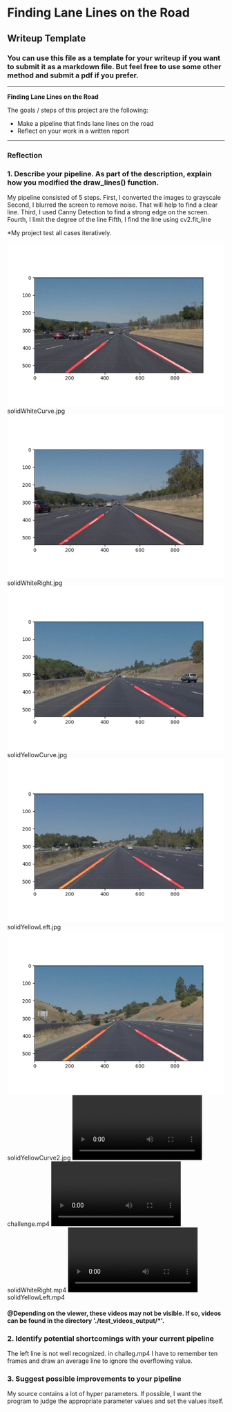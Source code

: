 # **Finding Lane Lines on the Road** 

## Writeup Template

### You can use this file as a template for your writeup if you want to submit it as a markdown file. But feel free to use some other method and submit a pdf if you prefer.

---

**Finding Lane Lines on the Road**

The goals / steps of this project are the following:
* Make a pipeline that finds lane lines on the road
* Reflect on your work in a written report


[//]: # "Image References"
[image1]: ./test_images_output/solidWhiteCurve.jpg 
[image2]: ./test_images_output/solidWhiteRight.jpg 
[image3]: ./test_images_output/solidYellowCurve.jpg
[image4]: ./test_images_output/solidYellowLeft.jpg 
[image5]: ./test_images_output/solidYellowCurve2.jpg

---
### Reflection

### 1. Describe your pipeline. As part of the description, explain how you modified the draw_lines() function.

My pipeline consisted of 5 steps. 
First, I converted the images to grayscale
Second, I blurred the screen to remove noise. That will help to find a clear line.
Third, I used Canny Detection to find a strong edge on the screen.
Fourth, I limit the degree of the line 
Fifth, I find the line using cv2.fit_line

*My project test all cases iteratively.

![alt text][image1]
solidWhiteCurve.jpg
![alt text][image2]
solidWhiteRight.jpg
![alt text][image3]
solidYellowCurve.jpg
![alt text][image4]
solidYellowLeft.jpg
![alt text][image5]
solidYellowCurve2.jpg
<video controls="controls">
  <source type="video/mp4" src="./test_videos_output/challenge.mp4"></source>
</video>
challenge.mp4
<video controls="controls">
  <source type="video/mp4" src="./test_videos_output/solidWhiteRight.mp4"></source>
</video>
solidWhiteRight.mp4
<video controls="controls">
  <source type="video/mp4" src="./test_videos_output/solidYellowLeft.mp4"></source>
</video>
solidYellowLeft.mp4

#### @Depending on the viewer, these videos may not be visible. If so, videos can be found in the directory './test_videos_output/*'.

### 2. Identify potential shortcomings with your current pipeline

The left line is not well recognized. in challeg.mp4 
I have to remember ten frames and draw an average line to ignore the overflowing value.

### 3. Suggest possible improvements to your pipeline

My source contains a lot of hyper parameters.
If possible, I want the program to judge the appropriate parameter values and set the values itself.